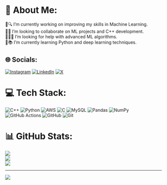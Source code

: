 # 💫 About Me:
🚀🔍 I’m currently working on improving my skills in Machine Learning.<br>🤝🤖 I’m looking to collaborate on ML projects and C++ development.<br>🙋‍♂️🧠 I’m looking for help with advanced ML algorithms.<br>🌱📚 I’m currently learning Python and deep learning techniques.


## 🌐 Socials:
[![Instagram](https://img.shields.io/badge/Instagram-%23E4405F.svg?logo=Instagram&logoColor=white)](https://instagram.com/rohitverma_0_0) [![LinkedIn](https://img.shields.io/badge/LinkedIn-%230077B5.svg?logo=linkedin&logoColor=white)](https://linkedin.com/in/https://www.linkedin.com/in/rohit-verma-6171a1226/) [![X](https://img.shields.io/badge/X-black.svg?logo=X&logoColor=white)](https://x.com/rohitverma_0_0) 

# 💻 Tech Stack:
![C++](https://img.shields.io/badge/c++-%2300599C.svg?style=for-the-badge&logo=c%2B%2B&logoColor=white) ![Python](https://img.shields.io/badge/python-3670A0?style=for-the-badge&logo=python&logoColor=ffdd54) ![AWS](https://img.shields.io/badge/AWS-%23FF9900.svg?style=for-the-badge&logo=amazon-aws&logoColor=white) ![C](https://img.shields.io/badge/c-%2300599C.svg?style=for-the-badge&logo=c&logoColor=white) ![MySQL](https://img.shields.io/badge/mysql-4479A1.svg?style=for-the-badge&logo=mysql&logoColor=white) ![Pandas](https://img.shields.io/badge/pandas-%23150458.svg?style=for-the-badge&logo=pandas&logoColor=white) ![NumPy](https://img.shields.io/badge/numpy-%23013243.svg?style=for-the-badge&logo=numpy&logoColor=white) ![GitHub Actions](https://img.shields.io/badge/github%20actions-%232671E5.svg?style=for-the-badge&logo=githubactions&logoColor=white) ![GitHub](https://img.shields.io/badge/github-%23121011.svg?style=for-the-badge&logo=github&logoColor=white) ![Git](https://img.shields.io/badge/git-%23F05033.svg?style=for-the-badge&logo=git&logoColor=white)
# 📊 GitHub Stats:
![](https://github-readme-stats.vercel.app/api?username=Arcv007&theme=dark&hide_border=false&include_all_commits=false&count_private=false)<br/>
![](https://github-readme-streak-stats.herokuapp.com/?user=Arcv007&theme=dark&hide_border=false)<br/>
![](https://github-readme-stats.vercel.app/api/top-langs/?username=Arcv007&theme=dark&hide_border=false&include_all_commits=false&count_private=false&layout=compact)

---
[![](https://visitcount.itsvg.in/api?id=Arcv007&icon=10&color=0)](https://visitcount.itsvg.in)

<!-- Proudly created with GPRM ( https://gprm.itsvg.in ) -->
